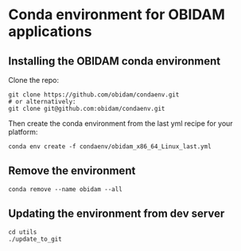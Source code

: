 # Conda environment for OBIDAM applications

## Installing the OBIDAM conda environment

Clone the repo:

	git clone https://github.com/obidam/condaenv.git
	# or alternatively:
	git clone git@github.com:obidam/condaenv.git

Then create the conda environment from the last yml recipe for your platform:

	conda env create -f condaenv/obidam_x86_64_Linux_last.yml

## Remove the environment

	conda remove --name obidam --all

## Updating the environment from dev server
	cd utils
	./update_to_git